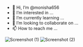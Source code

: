 - 👋 Hi, I’m @monisha656
- 👀 I’m interested in ...
- 🌱 I’m currently learning ...
- 💞️ I’m looking to collaborate on ...
- 📫 How to reach me ...

<!---
monisha656/monisha656 is a ✨ special ✨ repository because its `README.md` (this file) appears on your GitHub profile.
You can click the Preview link to take a look at your changes.
--->
![Screenshot (1)](https://user-images.githubusercontent.com/114162644/192574307-79698f15-3ba0-4486-829a-b79fa7fde973.png)
![Screenshot (2)](https://user-images.githubusercontent.com/114162644/192574322-c185e69a-89bd-44a5-a8a9-222cbe7ac07b.png)
